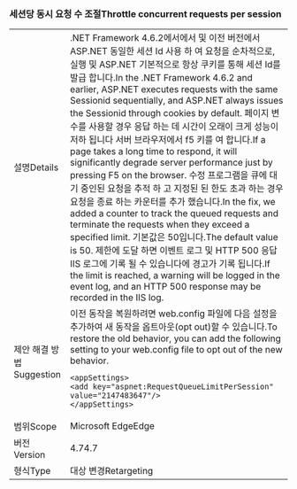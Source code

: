 ### <a name="throttle-concurrent-requests-per-session"></a><span data-ttu-id="aabf6-101">세션당 동시 요청 수 조절</span><span class="sxs-lookup"><span data-stu-id="aabf6-101">Throttle concurrent requests per session</span></span>

|   |   |
|---|---|
|<span data-ttu-id="aabf6-102">설명</span><span class="sxs-lookup"><span data-stu-id="aabf6-102">Details</span></span>|<span data-ttu-id="aabf6-103">.NET Framework 4.6.2에서에서 및 이전 버전에서 ASP.NET 동일한 세션 Id 사용 하 여 요청을 순차적으로, 실행 및 ASP.NET 기본적으로 항상 쿠키를 통해 세션 Id를 발급 합니다.</span><span class="sxs-lookup"><span data-stu-id="aabf6-103">In the .NET Framework 4.6.2 and earlier, ASP.NET executes requests with the same Sessionid sequentially, and ASP.NET always issues the Sessionid through cookies by default.</span></span> <span data-ttu-id="aabf6-104">페이지 변수를 사용할 경우 응답 하는 데 시간이 오래이 크게 성능이 저하 됩니다 서버 브라우저에서 f5 키를 여 합니다.</span><span class="sxs-lookup"><span data-stu-id="aabf6-104">If a page takes a long time to respond, it will significantly degrade server performance just by pressing F5 on the browser.</span></span> <span data-ttu-id="aabf6-105">수정 프로그램을 큐에 대기 중인된 요청을 추적 하 고 지정된 된 한도 초과 하는 경우 요청을 종료 하는 카운터를 추가 했습니다.</span><span class="sxs-lookup"><span data-stu-id="aabf6-105">In the fix, we added a counter to track the queued requests and terminate the requests when they exceed a specified limit.</span></span> <span data-ttu-id="aabf6-106">기본값은 50입니다.</span><span class="sxs-lookup"><span data-stu-id="aabf6-106">The default value is 50.</span></span> <span data-ttu-id="aabf6-107">제한에 도달 하면 이벤트 로그 및 HTTP 500 응답 IIS 로그에 기록 될 수 있습니다에 경고가 기록 됩니다.</span><span class="sxs-lookup"><span data-stu-id="aabf6-107">If the limit is reached, a warning will be logged in the event log, and an HTTP 500 response may be recorded in the IIS log.</span></span>|
|<span data-ttu-id="aabf6-108">제안 해결 방법</span><span class="sxs-lookup"><span data-stu-id="aabf6-108">Suggestion</span></span>|<span data-ttu-id="aabf6-109">이전 동작을 복원하려면 web.config 파일에 다음 설정을 추가하여 새 동작을 옵트아웃(opt out)할 수 있습니다.</span><span class="sxs-lookup"><span data-stu-id="aabf6-109">To restore the old behavior, you can add the following setting to your web.config file to opt out of the new behavior.</span></span><pre><code class="language-xml">&lt;appSettings&gt;&#13;&#10;&lt;add key=&quot;aspnet:RequestQueueLimitPerSession&quot; value=&quot;2147483647&quot;/&gt;&#13;&#10;&lt;/appSettings&gt;&#13;&#10;</code></pre>|
|<span data-ttu-id="aabf6-110">범위</span><span class="sxs-lookup"><span data-stu-id="aabf6-110">Scope</span></span>|<span data-ttu-id="aabf6-111">Microsoft Edge</span><span class="sxs-lookup"><span data-stu-id="aabf6-111">Edge</span></span>|
|<span data-ttu-id="aabf6-112">버전</span><span class="sxs-lookup"><span data-stu-id="aabf6-112">Version</span></span>|<span data-ttu-id="aabf6-113">4.7</span><span class="sxs-lookup"><span data-stu-id="aabf6-113">4.7</span></span>|
|<span data-ttu-id="aabf6-114">형식</span><span class="sxs-lookup"><span data-stu-id="aabf6-114">Type</span></span>|<span data-ttu-id="aabf6-115">대상 변경</span><span class="sxs-lookup"><span data-stu-id="aabf6-115">Retargeting</span></span>|

